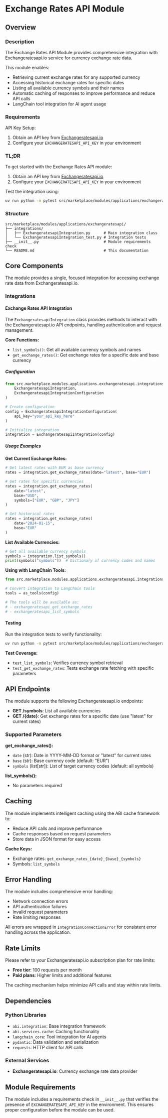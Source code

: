 # Exchange Rates API Module

## Overview

### Description

The Exchange Rates API Module provides comprehensive integration with Exchangeratesapi.io service for currency exchange rate data.

This module enables:
- Retrieving current exchange rates for any supported currency
- Accessing historical exchange rates for specific dates  
- Listing all available currency symbols and their names
- Automatic caching of responses to improve performance and reduce API calls
- LangChain tool integration for AI agent usage

### Requirements

API Key Setup:
1. Obtain an API key from [Exchangeratesapi.io](https://exchangeratesapi.io/)
2. Configure your `EXCHANGERATESAPI_API_KEY` in your environment

### TL;DR

To get started with the Exchange Rates API module:

1. Obtain an API key from [Exchangeratesapi.io](https://exchangeratesapi.io/)
2. Configure your `EXCHANGERATESAPI_API_KEY` in your environment

Test the integration using:
```bash
uv run python -m pytest src/marketplace/modules/applications/exchangeratesapi/integrations/ExchangeratesapiIntegration_test.py
```

### Structure

```
src/marketplace/modules/applications/exchangeratesapi/
├── integrations/
│   ├── ExchangeratesapiIntegration.py      # Main integration class
│   └── ExchangeratesapiIntegration_test.py # Integration tests
├── __init__.py                             # Module requirements check
└── README.md                               # This documentation
```

## Core Components

The module provides a single, focused integration for accessing exchange rate data from Exchangeratesapi.io.

### Integrations

#### Exchange Rates API Integration

The `ExchangeratesapiIntegration` class provides methods to interact with the Exchangeratesapi.io API endpoints, handling authentication and request management.

**Core Functions:**
- `list_symbols()`: Get all available currency symbols and names
- `get_exchange_rates()`: Get exchange rates for a specific date and base currency

##### Configuration

```python
from src.marketplace.modules.applications.exchangeratesapi.integrations.ExchangeratesapiIntegration import (
    ExchangeratesapiIntegration,
    ExchangeratesapiIntegrationConfiguration
)

# Create configuration
config = ExchangeratesapiIntegrationConfiguration(
    api_key="your_api_key_here"
)

# Initialize integration
integration = ExchangeratesapiIntegration(config)
```

##### Usage Examples

**Get Current Exchange Rates:**
```python
# Get latest rates with EUR as base currency
rates = integration.get_exchange_rates(date="latest", base="EUR")

# Get rates for specific currencies
rates = integration.get_exchange_rates(
    date="latest", 
    base="USD", 
    symbols=["EUR", "GBP", "JPY"]
)

# Get historical rates
rates = integration.get_exchange_rates(
    date="2024-01-15", 
    base="EUR"
)
```

**List Available Currencies:**
```python
# Get all available currency symbols
symbols = integration.list_symbols()
print(symbols["symbols"])  # Dictionary of currency codes and names
```

**Using with LangChain Tools:**
```python
from src.marketplace.modules.applications.exchangeratesapi.integrations.ExchangeratesapiIntegration import as_tools

# Convert integration to LangChain tools
tools = as_tools(config)

# The tools will be available as:
# - exchangeratesapi_get_exchange_rates
# - exchangeratesapi_list_symbols
```

#### Testing

Run the integration tests to verify functionality:
```bash
uv run python -m pytest src/marketplace/modules/applications/exchangeratesapi/integrations/ExchangeratesapiIntegration_test.py
```

**Test Coverage:**
- `test_list_symbols`: Verifies currency symbol retrieval
- `test_get_exchange_rates`: Tests exchange rate fetching with specific parameters

## API Endpoints

The module supports the following Exchangeratesapi.io endpoints:

- **GET /symbols**: List all available currencies
- **GET /{date}**: Get exchange rates for a specific date (use "latest" for current rates)

### Supported Parameters

**get_exchange_rates():**
- `date` (str): Date in YYYY-MM-DD format or "latest" for current rates
- `base` (str): Base currency code (default: "EUR")
- `symbols` (list[str]): List of target currency codes (default: all symbols)

**list_symbols():**
- No parameters required

## Caching

The module implements intelligent caching using the ABI cache framework to:
- Reduce API calls and improve performance
- Cache responses based on request parameters
- Store data in JSON format for easy access

**Cache Keys:**
- Exchange rates: `get_exchange_rates_{date}_{base}_{symbols}`
- Symbols: `list_symbols`

## Error Handling

The module includes comprehensive error handling:
- Network connection errors
- API authentication failures  
- Invalid request parameters
- Rate limiting responses

All errors are wrapped in `IntegrationConnectionError` for consistent error handling across the application.

## Rate Limits

Please refer to your Exchangeratesapi.io subscription plan for rate limits:
- **Free tier**: 100 requests per month
- **Paid plans**: Higher limits and additional features

The caching mechanism helps minimize API calls and stay within rate limits.

## Dependencies

### Python Libraries
- `abi.integration`: Base integration framework
- `abi.services.cache`: Caching functionality
- `langchain_core`: Tool integration for AI agents
- `pydantic`: Data validation and serialization
- `requests`: HTTP client for API calls

### External Services
- **Exchangeratesapi.io**: Currency exchange rate data provider

## Module Requirements

The module includes a requirements check in `__init__.py` that verifies the presence of `EXCHANGERATESAPI_API_KEY` in the environment. This ensures proper configuration before the module can be used.